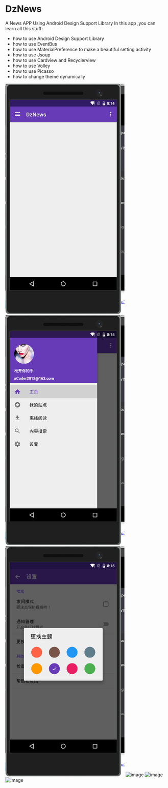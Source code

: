 # DzNews
A News APP Using Android Design Support Library
In this app ,you can learn all this stuff:
  +   how to use Android Design Support Library
  +   how to use EventBus
  +   how to use MaterialPreference to make a beautiful setting activity
  +   how to use Jsoup
  +   how to use Cardview  and Recyclerview 
  +   how to use Volley
  +   how to use Picasso
  +   how to change theme dynamically

![image](https://github.com/aCoder2013/DzNews/blob/master/screenshot/1.png)
![image](https://github.com/aCoder2013/DzNews/blob/master/screenshot/2.png)
![image](https://github.com/aCoder2013/DzNews/blob/master/screenshot/3.png)
![image](https://github.com/aCoder2013/DzNews/blob/master/screenshot/https://github.com/aCoder2013/DzNews/blob/master/screenshot/20150725101717.png)
![image](https://github.com/aCoder2013/DzNews/blob/master/screenshot/https://github.com/aCoder2013/DzNews/blob/master/screenshot/20150725101738.png)
![image](https://github.com/aCoder2013/DzNews/blob/master/screenshot/https://github.com/aCoder2013/DzNews/blob/master/screenshot/20150725101749.png)


